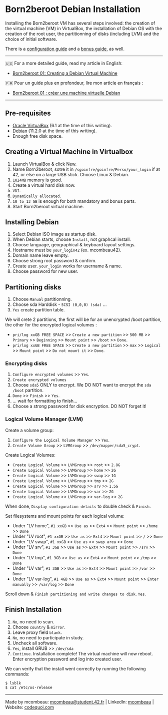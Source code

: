 # Born2beroot Debian Installation

Installing the Born2beroot VM has several steps involved: the creation of the virtual machine (VM) in VirtualBox, the installation of Debian OS with the creation of the root user, the partitionning of disks (including LVM) and the choice of initial software.

There is a [configuration guide](https://github.com/mcombeau/Born2beroot/blob/main/guide/configuration_debian.md) and a [bonus guide](https://github.com/mcombeau/Born2beroot/blob/main/guide/bonus_debian.md), as well.

---

:us: For a more detailed guide, read my article in English: 
* [Born2beroot 01: Creating a Debian Virtual Machine](https://www.codequoi.com/en/born2beroot-01-creating-a-debian-virtual-machine/)

:fr: Pour un guide plus en profondeur, lire mon article en français : 
* [Born2beroot 01 : créer une machine virtuelle Debian](https://www.codequoi.com/born2beroot-01-creer-une-machine-virtuelle-debian/)

---

## Pre-requisites
* [Oracle VirtualBox](https://www.virtualbox.org/) (6.1 at the time of this writing).
* [Debian](https://cdimage.debian.org/debian-cd/current/amd64/iso-cd/) (11.2.0 at the time of this writing).
* Enough free disk space.

## Creating a Virtual Machine in Virtualbox
1. Launch VirtualBox & click New.
3. Name Born2beroot, sotre it in ```/sgoinfre/goinfre/Perso/your_login``` if at 42, or else on a large USB stick. Choose Linux & Debian.
4. ```1024MB``` memory is good.
5. Create a virtual hard disk now.
6. ```VDI```.
7. ```Dynamically allocated```.
8. ```10 to 13 GB``` is enough for both mandatory and bonus parts.
9. Start Born2beroot virtual machine.

## Installing Debian
1. Select Debian ISO image as startup disk.
2. When Debian starts, choose ```Install```, not graphcal install.
3. Choose language, geographical & keyboard layout settings.
4. Hostname must be ```your_login42``` (ex. mcombeau42).
5. Domain name leave empty.
6. Choose strong root password & confirm.
7. Create user. ```your_login``` works for username & name.
8. Choose password for new user.

## Partitioning disks
1. Choose ```Manual``` partitionning.
2. Choose sda Harddisk - ```SCSI (0,0,0) (sda)``` ...
3. ```Yes``` create partition table.

We will crete 2 partitions, the first will be for an unencrypted /boot partition, the other for the encrypted logical volumes :
* ```pri/log xxGB FREE SPACE``` >> ```Create a new partition``` >> ```500 MB``` >> ```Primary``` >> ```Beginning``` >> ```Mount point``` >> ```/boot``` >> ```Done```.
* ```pri/log xxGB FREE SPACE``` >> ```Create a new partition``` >> ```max``` >> ```Logical``` >> ```Mount point``` >> ```Do not mount it``` >> ```Done```.

### Encrypting disks
1. ```Configure encrypted volumes``` >> ```Yes```.
2. ```Create encrypted volumes```
3. Choose ```sda5``` ONLY to encrypt. We DO NOT want to encrypt the ```sda /boot``` partition.
4. ```Done``` >> ```Finish``` >> ```Yes```.
5. ... wait for formatting to finish...
6. Choose a strong password for disk encryption. DO NOT forget it!

### Logical Volume Manager (LVM)
Create a volume group:
1. ```Configure the Logical Volume Manager``` >> ```Yes```.
3. ```Create Volume Group``` >> ```LVMGroup``` >> ```/dev/mapper/sda5_crypt```.

Create Logical Volumes:
* ```Create Logical Volume``` >> ```LVMGroup``` >> ```root``` >> ```2.8G```
* ```Create Logical Volume``` >> ```LVMGroup``` >> ```home``` >> ```2G```
* ```Create Logical Volume``` >> ```LVMGroup``` >> ```swap``` >> ```1G```
* ```Create Logical Volume``` >> ```LVMGroup``` >> ```tmp``` >> ```2G```
* ```Create Logical Volume``` >> ```LVMGroup``` >> ```srv``` >> ```1.5G```
* ```Create Logical Volume``` >> ```LVMGroup``` >> ```var``` >> ```2G```
* ```Create Logical Volume``` >> ```LVMGroup``` >> ```var-log``` >> ```2G```

When done, ```Display configuration details``` to double check & ```Finish```.

Set filesystems and mount points for each logical volume:
* Under "LV home", ```#1 xxGB``` >> ```Use as``` >> ```Ext4``` >> ```Mount point``` >> ```/home``` >> ```Done```
* Under "LV root", ```#1 xxGB``` >> ```Use as``` >> ```Ext4``` >> ```Mount point``` >> ```/``` >> ```Done```
* Under "LV swap", ```#1 xxGB``` >> ```Use as``` >> ```swap area``` >> ```Done```
* Under "LV srv", ```#1 3GB``` >> ```Use as``` >> ```Ext4``` >> ```Mount point``` >> ```/srv``` >> ```Done```
* Under "LV tmp", ```#1 3GB``` >> ```Use as``` >> ```Ext4``` >> ```Mount point``` >> ```/tmp``` >> ```Done```
* Under "LV var", ```#1 3GB``` >> ```Use as``` >> ```Ext4``` >> ```Mount point``` >> ```/var``` >> ```Done```
* Under "LV var-log", ```#1 4GB``` >> ```Use as``` >> ```Ext4``` >> ```Mount point``` >> ```Enter manually``` >> ```/var/log``` >> ```Done```

Scroll down & ```Finish partitioning and write changes to disk```. ```Yes```.

## Finish Installation
1. ```No```, no need to scan.
2. Choose ```country``` & ```mirror```.
3. Leave proxy field ```blank```.
4. ```No```, no need to participate in study.
5. Uncheck all software.
6. ```Yes```, install GRUB >> ```/dev/sda```
7. ```Continue```.
Installation complete! The virtual machine will now reboot. Enter encryption password and log into created user.

We can verify that the install went correctly by running the following commands:
```bash
$ lsblk
$ cat /etc/os-release
```

---
Made by mcombeau: mcombeau@student.42.fr | LinkedIn: [mcombeau](https://www.linkedin.com/in/mia-combeau-86653420b/) | Website: [codequoi.com](https://www.codequoi.com)
